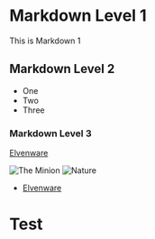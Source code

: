 # Markdown Level 1

This is Markdown 1

## Markdown Level 2

- One
- Two
- Three

### Markdown Level 3

[Elvenware](http://www.elvenware.com)

![The Minion](https://images-na.ssl-images-amazon.com/images/G/01/aplusautomation/vendorimages/65fa961e-8f22-4fe6-a420-3c3c26dd2953.jpg._CB289161999__SL300__.jpg)
![Nature](https://static.pexels.com/photos/1029/landscape-mountains-nature-clouds.jpg)
- [Elvenware](http://www.elvenware.com)

# Test
